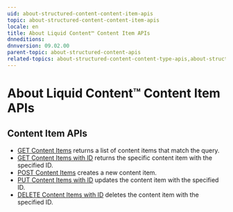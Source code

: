 ```yaml
---
uid: about-structured-content-content-item-apis
topic: about-structured-content-content-item-apis
locale: en
title: About Liquid Content™ Content Item APIs
dnneditions: 
dnnversion: 09.02.00
parent-topic: about-structured-content-apis
related-topics: about-structured-content-content-type-apis,about-structured-content-published-content-item-apis,about-structured-content-api-get-responses,about-structured-content-api-post-put-type-fields,creating-apps-that-use-microservices
---
```


# About Liquid Content™ Content Item APIs

## Content Item APIs

*   [GET Content Items](xref:api-contentitems-get) returns a list of content items that match the query.
*   [GET Content Items with ID](xref:api-contentitems-id-get) returns the specific content item with the specified ID.
*   [POST Content Items](xref:api-contentitems-post) creates a new content item.
*   [PUT Content Items with ID](xref:api-contentitems-id-put) updates the content item with the specified ID.
*   [DELETE Content Items with ID](xref:api-contentitems-id-delete) deletes the content item with the specified ID.